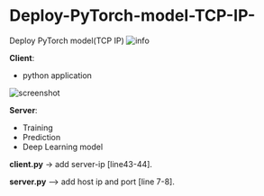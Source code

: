 # Deploy-PyTorch-model-TCP-IP-
Deploy PyTorch model(TCP IP)
![info](https://user-images.githubusercontent.com/25683144/124165001-4fb73880-dadc-11eb-8938-7ec2af374100.png)

<b>Client</b>:
- python application

![screenshot](https://user-images.githubusercontent.com/25683144/124165276-8ab96c00-dadc-11eb-90e6-a1af15e3022a.png)


<b>Server</b>:
- Training
- Prediction
- Deep Learning model



<b>client.py</b> ->  add server-ip [line43-44].

<b>server.py</b> --> add host ip and port [line 7-8].
